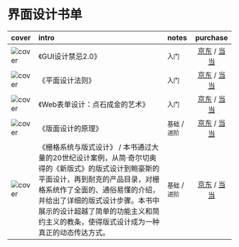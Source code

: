 # 界面设计书单

|cover|intro|notes|purchase|
|:--|:--|:--|:--:|
|![cover](https://guidelines.cc/assets/imgs/s3321524.jpg)| 《GUI设计禁忌2.0》 | `入门` |[京东](https://search.jd.com/Search?keyword=GUI设计禁忌2.0&enc=utf-8) / [当当](http://search.dangdang.com/?key=GUI设计禁忌2.0) |
|![cover](https://guidelines.cc/assets/imgs/s4001474.jpg)| 《平面设计法则》 | `入门` |[京东](https://search.jd.com/Search?keyword=平面设计法则&enc=utf-8) / [当当](http://search.dangdang.com/?key=平面设计法则) |
|![cover](https://guidelines.cc/assets/imgs/s11230326.jpg)| 《Web表单设计：点石成金的艺术》 | `入门` |[京东](https://search.jd.com/Search?keyword=Web表单设计%ef%bc%9a点石成金的艺术&enc=utf-8) / [当当](http://search.dangdang.com/?key=Web表单设计%ef%bc%9a点石成金的艺术) |
|![cover](https://guidelines.cc/assets/imgs/s7646999.jpg)| 《版面设计的原理》 | `基础`  / `进阶` |[京东](https://search.jd.com/Search?keyword=版面设计的原理&enc=utf-8) / [当当](http://search.dangdang.com/?key=版面设计的原理) |
|![cover](https://guidelines.cc/assets/imgs/s24938956.jpg)| 《栅格系统与版式设计》 /  本书通过大量的20世纪设计案例，从简·奇尔切奥得的《新版式》的版式设计到鲍豪斯的平面设计，再到耐克的产品目录，对栅格系统作了全面的、通俗易懂的介绍，并给出了详细的版式设计步骤。本书中展示的设计超越了简单的功能主义和简约主义的教条，使得版式设计成为一种真正的动态传达方式。| `基础` / `进阶` |[京东](https://search.jd.com/Search?keyword=栅格系统与版式设计&enc=utf-8) / [当当](http://search.dangdang.com/?key=栅格系统与版式设计) |